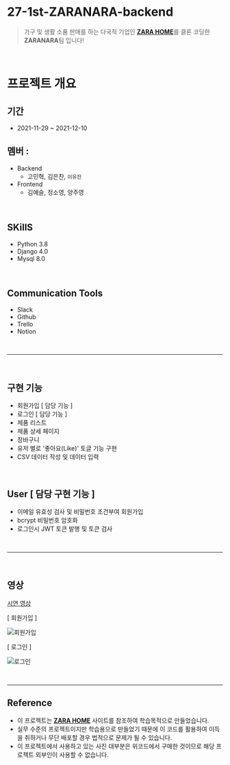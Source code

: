 # 27-1st-ZARANARA-backend
> 가구 및 생활 소품 판매를 하는 다국적 기업인 [**ZARA HOME**](https://www.zarahome.com/kr/)를 클론 코딩한 **ZARANARA**팀 입니다! 

</br>

# 프로젝트 개요
## 기간 
- 2021-11-29 ~ 2021-12-10

## 멤버 : 
- Backend
  - 고민혁, 김은찬, `이유진`
- Frontend
  - 김예슬, 정소영, 양주영 
  
  

<br>

## SKillS
- Python 3.8
- Django 4.0 
- Mysql 8.0

<br>

## Communication Tools
- Slack
- Github
- Trello
- Notion

<br>

----------------------------------

<br>

## 구현 기능
- 회원가입 [ 담당 기능 ]
- 로그인 [ 담당 기능 ]
- 제품 리스트
- 제품 상세 페이지
- 장바구니
- 유저 별로 '좋아요(Like)' 토글 기능 구현
- CSV 데이터 작성 및 데이터 입력

<br>

## User [ 담당 구현 기능 ]
- 이메일 유효성 검사 및 비밀번호 조건부여 회원가입
- bcrypt 비밀번호 암호화
- 로그인시 JWT 토큰 발행 및 토큰 검사

<br>

-----------------------------

<br>

## 영상
[ 시연 영상 ](https://www.youtube.com/watch?v=RvK0mmDLuek)


[ 회원가입 ]

![ 회원가입 ](https://user-images.githubusercontent.com/90857450/157393996-88010836-d824-4d09-9138-10d3e255fe09.gif)

[ 로그인 ]

![ 로그인 ](https://user-images.githubusercontent.com/90857450/157394373-8ca67763-7da1-48d8-8eaa-9c6f772ad66e.gif)


<br>

--------------------


## Reference
- 이 프로젝트는 [**ZARA HOME**](https://www.zarahome.com/kr/) 사이트를 참조하여 학습목적으로 만들었습니다.
- 실무 수준의 프로젝트이지만 학습용으로 만들었기 때문에 이 코드를 활용하여 이득을 취하거나 무단 배포할 경우 법적으로 문제가 될 수 있습니다.
- 이 프로젝트에서 사용하고 있는 사진 대부분은 위코드에서 구매한 것이므로 해당 프로젝트 외부인이 사용할 수 없습니다.
